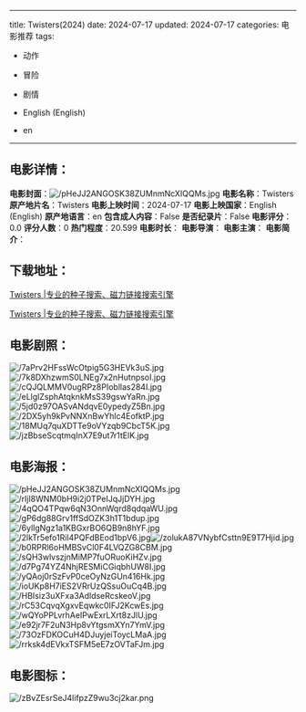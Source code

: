 
---
title: Twisters(2024)
date: 2024-07-17
updated: 2024-07-17
categories: 电影推荐
tags:
- 动作
- 冒险
- 剧情

- English (English)
- en
---


> 

## **电影详情**：

**电影封面**：<img src="https://image.tmdb.org/t/p/w200/pHeJJ2ANGOSK38ZUMnmNcXIQQMs.jpg" alt="/pHeJJ2ANGOSK38ZUMnmNcXIQQMs.jpg" title="/pHeJJ2ANGOSK38ZUMnmNcXIQQMs.jpg">
**电影名称**：Twisters
**原产地片名**：Twisters
**电影上映时间**：2024-07-17
**电影上映国家**：English (English)
**原产地语言**：en
**包含成人内容**：False
**是否纪录片**：False
**电影评分**：0.0
**评分人数**：0
**热门程度**：20.599
**电影时长**：
**电影导演**：
**电影主演**：
**电影简介**：

## **下载地址**：
[Twisters |专业的种子搜索、磁力链接搜索引擎](https://movie.amd794.com:2083/?search=Twisters&ordering=&mode=match_phrase&page_size=10&page=1)

[Twisters |专业的种子搜索、磁力链接搜索引擎](https://movie.amd794.com:2083/?search=Twisters&ordering=&mode=match_phrase&page_size=10&page=1)
 

## **电影剧照**：
<img src="https://image.tmdb.org/t/p/original/7aPrv2HFssWcOtpig5G3HEVk3uS.jpg" alt="/7aPrv2HFssWcOtpig5G3HEVk3uS.jpg" title="/7aPrv2HFssWcOtpig5G3HEVk3uS.jpg"><img src="https://image.tmdb.org/t/p/original/7k8DXhzwmS0LNEg7x2nHutnpsoI.jpg" alt="/7k8DXhzwmS0LNEg7x2nHutnpsoI.jpg" title="/7k8DXhzwmS0LNEg7x2nHutnpsoI.jpg"><img src="https://image.tmdb.org/t/p/original/cQJQLMMV0ugRPz8PIobllas284I.jpg" alt="/cQJQLMMV0ugRPz8PIobllas284I.jpg" title="/cQJQLMMV0ugRPz8PIobllas284I.jpg"><img src="https://image.tmdb.org/t/p/original/eLlglZsphAtqknkMsS39gswYaRn.jpg" alt="/eLlglZsphAtqknkMsS39gswYaRn.jpg" title="/eLlglZsphAtqknkMsS39gswYaRn.jpg"><img src="https://image.tmdb.org/t/p/original/5jd0z97OASvANdqvE0ypedyZ5Bn.jpg" alt="/5jd0z97OASvANdqvE0ypedyZ5Bn.jpg" title="/5jd0z97OASvANdqvE0ypedyZ5Bn.jpg"><img src="https://image.tmdb.org/t/p/original/2DX5yh9kPvNNXnBwYhlc4EofktP.jpg" alt="/2DX5yh9kPvNNXnBwYhlc4EofktP.jpg" title="/2DX5yh9kPvNNXnBwYhlc4EofktP.jpg"><img src="https://image.tmdb.org/t/p/original/18MUq7quXDTTe9oVYzqb9CbcT5K.jpg" alt="/18MUq7quXDTTe9oVYzqb9CbcT5K.jpg" title="/18MUq7quXDTTe9oVYzqb9CbcT5K.jpg"><img src="https://image.tmdb.org/t/p/original/jzBbseScqtmqInX7E9ut7r1tElK.jpg" alt="/jzBbseScqtmqInX7E9ut7r1tElK.jpg" title="/jzBbseScqtmqInX7E9ut7r1tElK.jpg">

## **电影海报**：
<img src="https://image.tmdb.org/t/p/original/pHeJJ2ANGOSK38ZUMnmNcXIQQMs.jpg" alt="/pHeJJ2ANGOSK38ZUMnmNcXIQQMs.jpg" title="/pHeJJ2ANGOSK38ZUMnmNcXIQQMs.jpg"><img src="https://image.tmdb.org/t/p/original/rIjl8WNM0bH9i2j0TPeIJqJjDYH.jpg" alt="/rIjl8WNM0bH9i2j0TPeIJqJjDYH.jpg" title="/rIjl8WNM0bH9i2j0TPeIJqJjDYH.jpg"><img src="https://image.tmdb.org/t/p/original/4qQO4TPqw6qN3OnnWqrd8qdqaWU.jpg" alt="/4qQO4TPqw6qN3OnnWqrd8qdqaWU.jpg" title="/4qQO4TPqw6qN3OnnWqrd8qdqaWU.jpg"><img src="https://image.tmdb.org/t/p/original/gP6dg88Grv1ffSdOZK3h1T1bdup.jpg" alt="/gP6dg88Grv1ffSdOZK3h1T1bdup.jpg" title="/gP6dg88Grv1ffSdOZK3h1T1bdup.jpg"><img src="https://image.tmdb.org/t/p/original/6yllgNgz1a1KBGxrBO6QB9n8hYF.jpg" alt="/6yllgNgz1a1KBGxrBO6QB9n8hYF.jpg" title="/6yllgNgz1a1KBGxrBO6QB9n8hYF.jpg"><img src="https://image.tmdb.org/t/p/original/2lkTr5efo1Ril4PQFdBEod1bpV6.jpg" alt="/2lkTr5efo1Ril4PQFdBEod1bpV6.jpg" title="/2lkTr5efo1Ril4PQFdBEod1bpV6.jpg"><img src="https://image.tmdb.org/t/p/original/zolukA87VNybfCsttn9E9T7Hjid.jpg" alt="/zolukA87VNybfCsttn9E9T7Hjid.jpg" title="/zolukA87VNybfCsttn9E9T7Hjid.jpg"><img src="https://image.tmdb.org/t/p/original/b0RPRl6oHMBSvCl0F4LVQZG8CBM.jpg" alt="/b0RPRl6oHMBSvCl0F4LVQZG8CBM.jpg" title="/b0RPRl6oHMBSvCl0F4LVQZG8CBM.jpg"><img src="https://image.tmdb.org/t/p/original/sQH3wlvszjnMiMP7fuORuoKiHZv.jpg" alt="/sQH3wlvszjnMiMP7fuORuoKiHZv.jpg" title="/sQH3wlvszjnMiMP7fuORuoKiHZv.jpg"><img src="https://image.tmdb.org/t/p/original/d7Pg74YZ4NhjRESMiCGiqbhUW8I.jpg" alt="/d7Pg74YZ4NhjRESMiCGiqbhUW8I.jpg" title="/d7Pg74YZ4NhjRESMiCGiqbhUW8I.jpg"><img src="https://image.tmdb.org/t/p/original/yQAoj0rSzFvP0ceOyNzGUn416Hk.jpg" alt="/yQAoj0rSzFvP0ceOyNzGUn416Hk.jpg" title="/yQAoj0rSzFvP0ceOyNzGUn416Hk.jpg"><img src="https://image.tmdb.org/t/p/original/ioUKp8H7iES2VRrUzQSsuOuCq4B.jpg" alt="/ioUKp8H7iES2VRrUzQSsuOuCq4B.jpg" title="/ioUKp8H7iES2VRrUzQSsuOuCq4B.jpg"><img src="https://image.tmdb.org/t/p/original/HBIsiz3uXFxa3AdldseRcskeoV.jpg" alt="/HBIsiz3uXFxa3AdldseRcskeoV.jpg" title="/HBIsiz3uXFxa3AdldseRcskeoV.jpg"><img src="https://image.tmdb.org/t/p/original/rC53CqvqXgxvEqwkc0IFJ2KcwEs.jpg" alt="/rC53CqvqXgxvEqwkc0IFJ2KcwEs.jpg" title="/rC53CqvqXgxvEqwkc0IFJ2KcwEs.jpg"><img src="https://image.tmdb.org/t/p/original/wQYoPPLvrhAeIPwExrLXrt8zJlU.jpg" alt="/wQYoPPLvrhAeIPwExrLXrt8zJlU.jpg" title="/wQYoPPLvrhAeIPwExrLXrt8zJlU.jpg"><img src="https://image.tmdb.org/t/p/original/e92jr7F2uN3Hp8vYtgsmXYn7YmV.jpg" alt="/e92jr7F2uN3Hp8vYtgsmXYn7YmV.jpg" title="/e92jr7F2uN3Hp8vYtgsmXYn7YmV.jpg"><img src="https://image.tmdb.org/t/p/original/73OzFDKOCuH4DJuyjeiToycLMaA.jpg" alt="/73OzFDKOCuH4DJuyjeiToycLMaA.jpg" title="/73OzFDKOCuH4DJuyjeiToycLMaA.jpg"><img src="https://image.tmdb.org/t/p/original/rrksk4dEVkxTSFM5eE7zOVTaFJm.jpg" alt="/rrksk4dEVkxTSFM5eE7zOVTaFJm.jpg" title="/rrksk4dEVkxTSFM5eE7zOVTaFJm.jpg">

## **电影图标**：
<img src="https://image.tmdb.org/t/p/original/zBvZEsrSeJ4lifpzZ9wu3cj2kar.png" alt="/zBvZEsrSeJ4lifpzZ9wu3cj2kar.png" title="/zBvZEsrSeJ4lifpzZ9wu3cj2kar.png">
